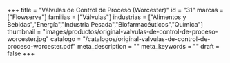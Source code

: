 +++
title = "Válvulas de Control de Proceso (Worcester)"
id = "31"
marcas = ["Flowserve"]
familias = ["Válvulas"]
industrias = ["Alimentos y Bebidas","Energía","Industria Pesada","Biofarmacéuticos","Química"]
thumbnail = "images/productos/original-valvulas-de-control-de-proceso-worcester.jpg"
catalogo = "/catalogos/original-valvulas-de-control-de-proceso-worcester.pdf"
meta_description = ""
meta_keywords = ""
draft = false
+++
